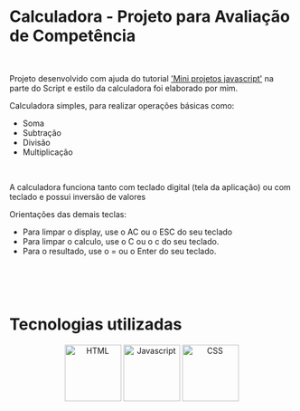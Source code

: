 

<h1>Calculadora - Projeto para Avaliação de Competência</h1>
<br>

<p> Projeto desenvolvido com ajuda do tutorial  <a href="https://www.youtube.com/watch?v=oRZQ5EZOrQk">'Mini projetos javascript'</a> na parte do Script e estilo da calculadora foi elaborado por mim.</p>
<p> Calculadora simples, para realizar operações básicas como: </p>
<ul>
<li>Soma
<li>Subtração
<li>Divisão
<li>Multiplicação
</ul>
<br>
<p>A calculadora funciona tanto com teclado digital (tela da aplicação) ou com teclado e possui inversão de valores</p>

<p>Orientações das demais teclas:</p>
<ul>
<li>Para limpar o display, use o AC ou o ESC do seu teclado
<li>Para limpar o calculo, use o C ou o c do seu teclado.
<li>Para o resultado, use o = ou o Enter do seu teclado.
</ul>
<br>
<br>
<br>

<h1>Tecnologias utilizadas</h1>
<div>
<center>
<img src="https://albertoroura.com/wp-content/uploads/2014/05/html5_logo.png" width="100px" alt="HTML">
<img src="https://www.flaticon.com/svg/vstatic/svg/136/136530.svg?token=exp=1610899654~hmac=c11a9ebabc6f5b8c270c207ba941cce6" width="100px" alt="Javascript">
<img src="https://www.flaticon.com/svg/vstatic/svg/732/732190.svg?token=exp=1610899909~hmac=7b7bf0648a2e43fa41d818e3d53b289a" width="100px" alt="CSS">
</center>
</div>